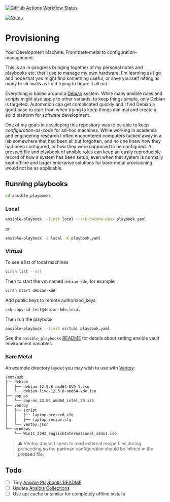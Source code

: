 [![GitHub Actions Workflow Status](https://img.shields.io/github/actions/workflow/status/a2k42/provisioning/deploy.yaml)](https://github.com/a2k42/provisioning/blob/docs/.github/workflows/deploy.yaml)

[![Notes](https://img.shields.io/badge/notes-blue?style=flat&logo=markdown)](https://a2k42.github.io/provisioning/)

# Provisioning

Your Development Machine. From bare-metal to configuration-management.

This is an in-progress bringing together of my personal notes and playbooks etc. that I use to manage my own hardware. I'm learning as I go and hope that you might find something useful, or save yourself hitting as many brick-walls as I did trying to figure it all out.

Everything is based around a [Debian](https://www.debian.org/) system. While many ansible roles and scripts might also apply to other variants, to keep things simple, only Debian is targeted. Automation can get complicated quickly and I find Debian a good base to start from when trying to keep things minimal and create a solid platform for software development.

One of my goals in developing this repository was to be able to keep *configuration-as-code* for ad-hoc machines. While working in academia and engineering research I often encountered computers tucked away in a lab somewhere that had been all but forgotten, and no one knew how they had been configured, or how they were supposed to be configured. A preseed file and playbook of ansible roles can keep an easily reproducible record of how a system has been setup, even when that system is normally kept offline and larger enterprise solutions for bare-metal provisioning would not be as applicable.

## Running playbooks

```bash
cd ansible_playbooks
```

### Local

```bash
ansible-playbook --limit local --ask-become-pass playbook.yaml
```
or
```bash
ansible-playbook -l local -K playbook.yaml
```

### Virtual

To see a list of local machines

```bash
virsh list --all
```

Then to start the vm named `debian-kde`, for example

```bash
virsh start debian-kde
```

Add public keys to remote authorized_keys

```bash
ssh-copy-id test@debian-kde.local
```

Then run the playbook

```bash
ansible-playbook --limit virtual playbook.yaml
```

See the `ansible_playbooks` [README](ansible_playbooks/README.md) for details about setting ansible vault environment variables.

### Bare Metal

An example directory layout you may wish to use with [Ventoy](https://www.ventoy.net/en/index.html
):

```bash
/mnt/usb
├── debian
│   ├── debian-12.5.0-amd64-DVD-1.iso
│   └── debian-live-12.5.0-amd64-kde.iso
├── pop_os
│   └── pop-os_22.04_amd64_intel_20.iso
├── ventoy
│   ├── script
│   │   ├── laptop-preseed.cfg
│   │   ├── laptop-recipe.cfg
│   └── ventoy.json
└── windows
    └── Win11_22H2_EnglishInternational_x64v1.iso
```

> :warning: Ventoy doesn't seem to read external recipe files during preseeding so the partman configuration should be inlined in the preseed file.

## Todo


- [ ] Tidy [Ansible Playbooks README](./ansible_playbooks/README.md)
- [ ] Update [Ansible Collections](./ansible_collections/README.md#TODO)
- [ ] Use apt cache or similar for completely offline installs
